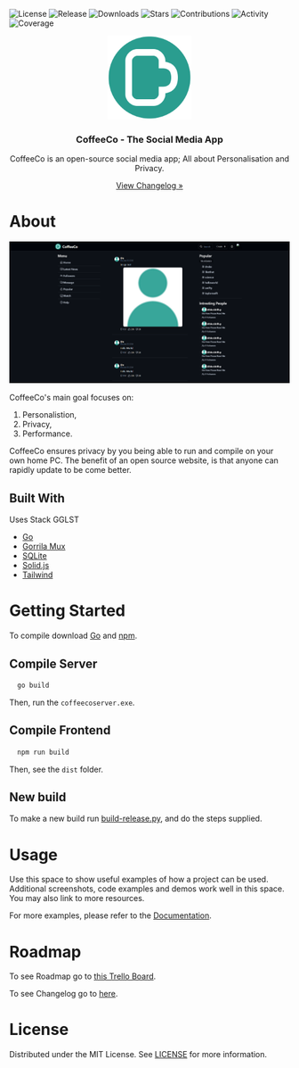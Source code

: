 <!--Used https://github.com/othneildrew/Best-README-Template/blob/master/README.md-->

![License](https://img.shields.io/github/license/Blockitifluy/CoffeeCo.svg)
![Release](https://img.shields.io/github/release/Blockitifluy/CoffeeCo.svg)
![Downloads](https://img.shields.io/github/downloads/Blockitifluy/CoffeeCo/total.svg)
![Stars](	https://img.shields.io/github/stars/Blockitifluy/CoffeeCo.svg)
![Contributions](https://img.shields.io/github/contributors/Blockitifluy/CoffeeCo)
![Activity](https://img.shields.io/github/commit-activity/m/Blockitifluy/CoffeeCo)
![Coverage](https://img.shields.io/coveralls/github/badges/shields)

<div align="center">
  <img src="src/assets/logo.svg" width="150" alt="CoffeeCo Logo"/>
  <h3>CoffeeCo - The Social Media App</h3>
  <p>CoffeeCo is an open-source social media app; All about Personalisation and Privacy.</p>
  <a href="./CHANGELOG.md">View Changelog »</a>
</div>

# About

![Coffee Website Showoff](./meta/showoff.png)
<!--make showoff look normal-->

CoffeeCo's main goal focuses on:

1. Personalistion,
2. Privacy,
3. Performance.

CoffeeCo ensures privacy by you being able to run and compile on your own home PC. The benefit of an open source website, is that anyone can rapidly update to be come better.

## Built With

Uses Stack GGLST

- [Go](https://www.go.dev/)
- [Gorrila Mux](https://pkg.go.dev/github.com/gorilla/mux)
- [SQLite](http://https://sqlite.org/)
- [Solid.js](https://www.solidjs.com/)
- [Tailwind](https://www.tailwindcss.com/)

# Getting Started

To compile download [Go](https://go.dev) and [npm](https://nodejs.org/download).

## Compile Server

```bash
  go build
```

Then, run the `coffeecoserver.exe`.

## Compile Frontend

```bash
  npm run build
```

Then, see the `dist` folder.

## New build

To make a new build run [build-release.py](./meta/build-release.py), and do the steps supplied.

# Usage

Use this space to show useful examples of how a project can be used. Additional screenshots, code examples and demos work well in this space. You may also link to more resources.

For more examples, please refer to the [Documentation](./DOCUMENTATION.md).

# Roadmap

To see Roadmap go to [this Trello Board](https://trello.com/b/qI7UAaDw/coffeeco).

To see Changelog go to [here](./CHANGELOG.md).

# License

Distributed under the MIT License. See [LICENSE](./LICENSE) for more information.
